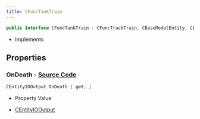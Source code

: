 ```yaml
---
title: CFuncTankTrain
---
```


```csharp
public interface CFuncTankTrain : CFuncTrackTrain, CBaseModelEntity, CBaseEntity, CEntityInstance, ISchemaClass<CEntityInstance>, ISchemaClass<CBaseEntity>, ISchemaClass<CBaseModelEntity>, ISchemaClass<CFuncTrackTrain>, ISchemaClass<CFuncTankTrain>, ISchemaField, ISchemaClass, INativeHandle
```

- Implements

## Properties

### **OnDeath** - [Source Code](https://github.com/swiftly-solution/swiftlys2/blob/main/managed/src/SwiftlyS2.Generated/Schemas/Interfaces/CFuncTankTrain.cs#L16)

```csharp
CEntityIOOutput OnDeath { get; }
```

- Property Value

- [CEntityIOOutput](/docs/api/shared/schemadefinitions/centityiooutput)

